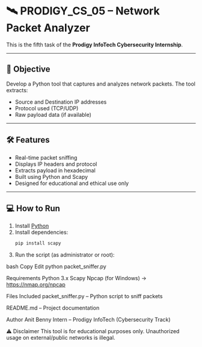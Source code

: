 # 🛰️ PRODIGY_CS_05 – Network Packet Analyzer

This is the fifth task of the **Prodigy InfoTech Cybersecurity Internship**.

---

## 📌 Objective

Develop a Python tool that captures and analyzes network packets. The tool extracts:

- Source and Destination IP addresses  
- Protocol used (TCP/UDP)  
- Raw payload data (if available)

---

## 🛠 Features

- Real-time packet sniffing
- Displays IP headers and protocol
- Extracts payload in hexadecimal
- Built using Python and Scapy
- Designed for educational and ethical use only

---

## 💻 How to Run

1. Install [Python](https://www.python.org/downloads/)  
2. Install dependencies:
   ```bash
   pip install scapy
3. Run the script (as administrator or root):

bash
Copy
Edit
python packet_sniffer.py

Requirements
Python 3.x
Scapy
Npcap (for Windows) → https://nmap.org/npcap

Files Included
packet_sniffer.py – Python script to sniff packets

README.md – Project documentation

 Author
Anit Benny
Intern – Prodigy InfoTech (Cybersecurity Track)

⚠️ Disclaimer
This tool is for educational purposes only. Unauthorized usage on external/public networks is illegal.
